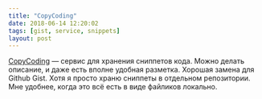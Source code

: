```yaml
---
title: "CopyCoding"
date: 2018-06-14 12:20:02
tags: [gist, service, snippets]
layout: post
---
```


[CopyCoding](https://copycoding.com/) — сервис для хранения сниппетов кода. Можно делать описание, и даже есть вполне удобная разметка. Хорошая замена для Github Gist. Хотя я просто храню сниппеты в отдельном репозитории. Мне удобнее, когда это всё есть в виде файликов локально.

